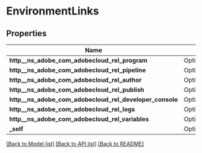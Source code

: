 # EnvironmentLinks

## Properties

Name | Type | Description | Notes
------------ | ------------- | ------------- | -------------
**http__ns_adobe_com_adobecloud_rel_program** | Option<[**crate::models::HalLink**](HalLink.md)> |  | [optional]
**http__ns_adobe_com_adobecloud_rel_pipeline** | Option<[**crate::models::HalLink**](HalLink.md)> |  | [optional]
**http__ns_adobe_com_adobecloud_rel_author** | Option<[**crate::models::HalLink**](HalLink.md)> |  | [optional]
**http__ns_adobe_com_adobecloud_rel_publish** | Option<[**crate::models::HalLink**](HalLink.md)> |  | [optional]
**http__ns_adobe_com_adobecloud_rel_developer_console** | Option<[**crate::models::HalLink**](HalLink.md)> |  | [optional]
**http__ns_adobe_com_adobecloud_rel_logs** | Option<[**crate::models::HalLink**](HalLink.md)> |  | [optional]
**http__ns_adobe_com_adobecloud_rel_variables** | Option<[**crate::models::HalLink**](HalLink.md)> |  | [optional]
**_self** | Option<[**crate::models::HalLink**](HalLink.md)> |  | [optional]

[[Back to Model list]](../README.md#documentation-for-models) [[Back to API list]](../README.md#documentation-for-api-endpoints) [[Back to README]](../README.md)


